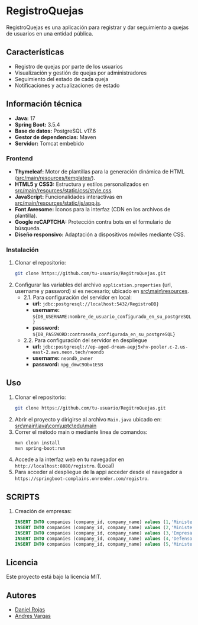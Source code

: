 ﻿# RegistroQuejas

RegistroQuejas es una aplicación para registrar y dar seguimiento a quejas de usuarios en una entidad pública.

## Características

- Registro de quejas por parte de los usuarios
- Visualización y gestión de quejas por administradores
- Seguimiento del estado de cada queja
- Notificaciones y actualizaciones de estado

## Información técnica

- **Java:** 17
- **Spring Boot:** 3.5.4
- **Base de datos:** PostgreSQL v17.6
- **Gestor de dependencias:** Maven
- **Servidor:** Tomcat embebido

### Frontend

- **Thymeleaf:** Motor de plantillas para la generación dinámica de HTML ([src/main/resources/templates/](src/main/resources/templates/)).
- **HTML5 y CSS3:** Estructura y estilos personalizados en [src/main/resources/static/css/style.css](src/main/resources/static/css/style.css).
- **JavaScript:** Funcionalidades interactivas en [src/main/resources/static/js/app.js](src/main/resources/static/js/app.js).
- **Font Awesome:** Íconos para la interfaz (CDN en los archivos de plantilla).
- **Google reCAPTCHA:** Protección contra bots en el formulario de búsqueda.
- **Diseño responsivo:** Adaptación a dispositivos móviles mediante CSS.

### Instalación

1. Clonar el repositorio:
   ```bash
   git clone https://github.com/tu-usuario/RegitroQuejas.git
   ```
2. Configurar las variables del archivo `application.properties` (url, username y password) si es necesario; ubicado en [src\main\resources](src\main\resources).
   + 2.1. Para configuración del servidor en local:
      + **url:** `jdbc:postgresql://localhost:5432/RegistroDB}`
      + **username:** `${DB_USERNAME:nombre_de_usuario_configurado_en_su_postgreSQL}`
      + **password:** `${DB_PASSWORD:contraseña_configurada_en_su_postgreSQL}`
   + 2.2. Para configuración del servidor en despliegue
      + **url:** `jdbc:postgresql://ep-aged-dream-aepj5xhv-pooler.c-2.us-east-2.aws.neon.tech/neondb`
      + **username:** `neondb_owner`
      + **password:** `npg_dmwC9Obx1ESB` 

## Uso

1. Clonar el repositorio:
   ```bash
   git clone https://github.com/tu-usuario/RegitroQuejas.git
   ```
2. Abrir el proyecto y dirigirse al archivo `Main.java` ubicado en: [src\main\java\com\uptc\edu\main](src\main\java\com\uptc\edu\main)
3. Correr el método main o mediante línea de comandos: 
   ```bash
   mvn clean install
   mvn spring-boot:run
   ```
4. Accede a la interfaz web en tu navegador en `http://localhost:8080/registro`. (Local)
5. Para acceder al despliegue de la appi acceder desde el navegador a `https://springboot-complains.onrender.com/registro`.

## SCRIPTS
1. Creación de empresas:
   ```SQL
   INSERT INTO companies (company_id, company_name) values (1,'Ministerio de Salud');
   INSERT INTO companies (company_id, company_name) values (2,'Ministerio de Educación');
   INSERT INTO companies (company_id, company_name) values (3,'Empresa Metropolitana');
   INSERT INTO companies (company_id, company_name) values (4,'Defensoría del Pueblo');
   INSERT INTO companies (company_id, company_name) values (5,'Ministerio de Transporte');
   ```


## Licencia

Este proyecto está bajo la licencia MIT.

## Autores

- [Daniel Rojas](https://github.com/RojasD13)
- [Andres Vargas](https://github.com/andres-Vargas02)









